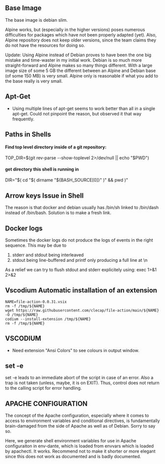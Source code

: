 

## Base Image

The base image is debian slim.

Alpine works, but (especially in the higher versions) poses numerous difficulties for
packages which have not been properly adapted (yet). Also, Alpine repository does not
keep older versions, since the team claims they do not have the resources for doing so.

Update: Using Alpine instead of Debian proves to have been the one big mistake and time-waster
in my initial work. Debian is so much more straight-forward and Alpine makes so many things different.
With a large image size of some 5 GB the different between an Alpine and Debian base (of some 150 MB) 
is very small. Alpine only is reasonable if what you add to the base really is very small.


## Apt-Get
* Using multiple lines of apt-get seems to work better than all in a single apt-get. Could not pinpoint the
reason, but observed it that way frequently.

## Paths in Shells

#### Find top level directory inside of a git repository:
TOP_DIR=$(git rev-parse --show-toplevel 2>/dev/null || echo "$PWD")

#### get directory this shell is running in
DIR="$( cd "$( dirname "${BASH_SOURCE[0]}" )" && pwd )"


## Arrow keys Issue in Shell

The reason is that docker and debian usually has /bin/sh linked to /bin/dash instead of /bin/bash.
Solution is to make a fresh link.



## Docker logs

Sometimes the docker logs do not produce the logs of events in the right sequence. This may be due to
1. stderr and stdout being interleaved
2. stdout being line-buffered and printf only producing a full line at \n

As a relief we can try to flush stdout and stderr explicitely using:
  exec 1>&1 2>&2


## Vscodium Automatic installation of an extension
``` 
NAME=file-action-0.0.31.vsix
rm -f /tmp/${NAME}
wget https://raw.githubusercontent.com/clecap/file-action/main/${NAME}  -O /tmp/${NAME}
codium --install-extension /tmp/${NAME}
rm -f /tmp/${NAME}
```  

## VSCODIUM

* Need extension "Ansi Colors" to see colours in output window.

## set -e

set -e leads to an immediate abort of the script in case of an error. Also a trap is not
taken (unless, maybe, it is on EXIT). Thus, control does not return to the calling script
for error handling.


## APACHE CONFIGURATION

The concept of the Apache configuration, especially where it comes to access to environment variables
and conditional directives, is fundamentally brain-damaged from the side of Apache as well as of Debian.
Sorry to say so.

Here, we generate shell environment variables for use in Apache configuraiton in env-dante, which is loaded
from envvars which is loaded by apachectl. It works. Recommend not to make it shorter or more elegant
since this does not work as documented and is badly documented.


